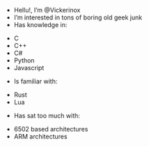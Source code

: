 -  Hellu!, I’m @Vickerinox
-  I’m interested in tons of boring old geek junk
-  Has knowledge in:
  * C
  * C++
  * C#
  * Python
  * Javascript

-  Is familiar with:
  * Rust
  * Lua

-  Has sat too much with:
  * 6502 based architectures
  * ARM architectures

<!---
Vickerinox/Vickerinox is a ✨ special ✨ repository because its `README.md` (this file) appears on your GitHub profile.
You can click the Preview link to take a look at your changes.
--->
